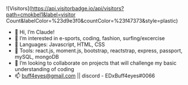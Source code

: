 ![Visitors](https://api.visitorbadge.io/api/visitors?path=cmokbel1&label=visitor Count&labelColor=%23d9e3f0&countColor=%23f47373&style=plastic)

-  👋 Hi, I’m Claude!
- 👀 I’m interested in e-sports, coding, fashion, surfing/excercise
- 🌱 Languages: Javascript, HTML, CSS
- :wrench: Tools: react.js, moment.js, bootstrap, reactstrap, express, passport, mySQL, mongoDB
- 💞️ I’m looking to collaborate on projects that will challenge my basic understanding of coding
- 📫 buff4eyes@gmail.com || discord - EDxBuff4eyes#0066

<!---
cmokbel1/cmokbel1 is a ✨ special ✨ repository because its `README.md` (this file) appears on your GitHub profile.
You can click the Preview link to take a look at your changes.
--->
